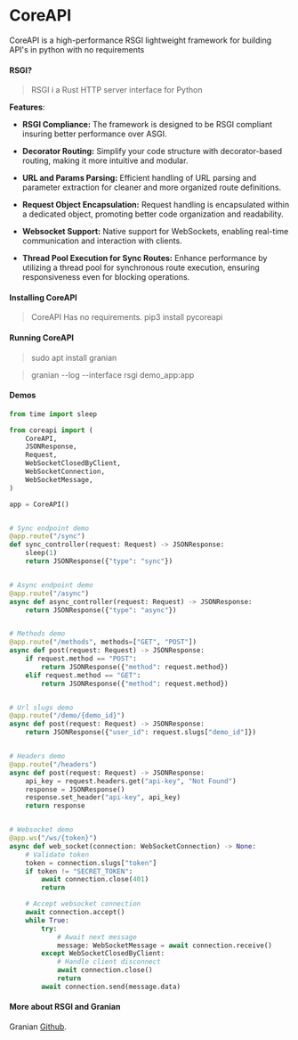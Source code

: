 # CoreAPI

CoreAPI is a high-performance RSGI lightweight framework for building API's in python with no requirements

#### RSGI?
> RSGI i a Rust HTTP server interface for Python

**Features**:
- **RSGI Compliance:** The framework is designed to be RSGI compliant insuring better performance over ASGI.
  
- **Decorator Routing:** Simplify your code structure with decorator-based routing, making it more intuitive and modular.

- **URL and Params Parsing:** Efficient handling of URL parsing and parameter extraction for cleaner and more organized route definitions.

- **Request Object Encapsulation:** Request handling is encapsulated within a dedicated object, promoting better code organization and readability.

- **Websocket Support:** Native support for WebSockets, enabling real-time communication and interaction with clients.

- **Thread Pool Execution for Sync Routes:** Enhance performance by utilizing a thread pool for synchronous route execution, ensuring responsiveness even for blocking operations.

#### Installing CoreAPI
> CoreAPI Has no requirements.
> pip3 install pycoreapi
#### Running CoreAPI
> sudo apt install granian

> granian --log --interface rsgi demo_app:app


#### Demos
```py
from time import sleep

from coreapi import (
    CoreAPI,
    JSONResponse,
    Request,
    WebSocketClosedByClient,
    WebSocketConnection,
    WebSocketMessage,
)

app = CoreAPI()


# Sync endpoint demo
@app.route("/sync")
def sync_controller(request: Request) -> JSONResponse:
    sleep(1)
    return JSONResponse({"type": "sync"})


# Async endpoint demo
@app.route("/async")
async def async_controller(request: Request) -> JSONResponse:
    return JSONResponse({"type": "async"})


# Methods demo
@app.route("/methods", methods=["GET", "POST"])
async def post(request: Request) -> JSONResponse:
    if request.method == "POST":
        return JSONResponse({"method": request.method})
    elif request.method == "GET":
        return JSONResponse({"method": request.method})


# Url slugs demo
@app.route("/demo/{demo_id}")
async def post(request: Request) -> JSONResponse:
    return JSONResponse({"user_id": request.slugs["demo_id"]})


# Headers demo
@app.route("/headers")
async def post(request: Request) -> JSONResponse:
    api_key = request.headers.get("api-key", "Not Found")
    response = JSONResponse()
    response.set_header("api-key", api_key)
    return response


# Websocket demo
@app.ws("/ws/{token}")
async def web_socket(connection: WebSocketConnection) -> None:
    # Validate token
    token = connection.slugs["token"]
    if token != "SECRET_TOKEN":
        await connection.close(401)
        return

    # Accept websocket connection
    await connection.accept()
    while True:
        try:
            # Await next message
            message: WebSocketMessage = await connection.receive()
        except WebSocketClosedByClient:
            # Handle client disconnect
            await connection.close()
            return
        await connection.send(message.data)
```

#### More about RSGI and Granian
Granian [Github](https://github.com/emmett-framework/granian).